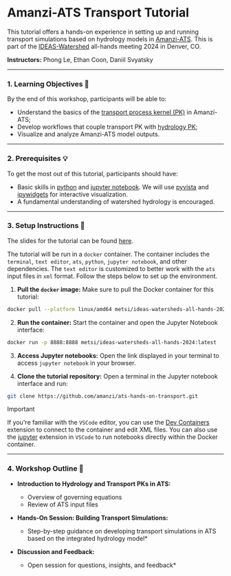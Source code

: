 # Amanzi-ATS Transport Tutorial

This tutorial offers a hands-on experience in setting up and running transport simulations based on hydrology models in [Amanzi-ATS](https://github.com/amanzi/ats). This is part of the [IDEAS-Watershed](https://ideas-watersheds.github.io/) all-hands meeting 2024 in Denver, CO.

**Instructors:** Phong Le, Ethan Coon, Daniil Svyatsky

---

### 1. Learning Objectives :dart:
By the end of this workshop, participants will be able to:
* Understand the basics of the [transport process kernel (PK)](https://github.com/amanzi/ats/tree/master/src/pk_transport) in Amanzi-ATS;
* Develop workflows that couple transport PK with [hydrology PK](https://amanzi.github.io/ats/stable/input_spec/process_kernels/physical/flow.html);
* Visualize and analyze Amanzi-ATS model outputs.

---

### 2. Prerequisites :bulb:
To get the most out of this tutorial, participants should have:
* Basic skills in [python](https://www.python.org/) and [jupyter notebook](https://jupyter.org/). We will use [pyvista](https://pyvista.org/) and [ipywidgets](https://ipywidgets.readthedocs.io/) for interactive visualization.
* A fundamental understanding of watershed hydrology is encouraged.

---
### 3. Setup Instructions :wrench:
The slides for the tutorial can be found [here](https://amanzi.github.io/ats-hands-on-transport/slides.html).

The tutorial will be run in a `docker` container. The container includes the `terminal`, `text editor`, `ats`, `python`, `jupyter notebook`, and other dependencies. The `text editor` is customized to better work with the `ats` input files in `xml` format. Follow the steps below to set up the environment.
1. **Pull the `docker` image:**
Make sure to pull the Docker container for this tutorial:
```bash
docker pull --platform linux/amd64 metsi/ideas-watersheds-all-hands-2024:latest
```

2. **Run the container:**
Start the container and open the Jupyter Notebook interface:
```bash
docker run -p 8888:8888 metsi/ideas-watersheds-all-hands-2024:latest
```

3. **Access Jupyter notebooks:**
Open the link displayed in your terminal to access `jupyter notebook` in your browser. 

4. **Clone the tutorial repository:**
Open a terminal in the Jupyter notebook interface and run:
```bash
git clone https://github.com/amanzi/ats-hands-on-transport.git
```

> [!IMPORTANT]
> If you're familiar with the `VSCode` editor, you can use the [Dev Containers](https://marketplace.visualstudio.com/items?itemName=ms-vscode-remote.remote-containers) extension to connect to the container and edit XML files. You can also use the [jupyter](https://marketplace.visualstudio.com/items?itemName=ms-toolsai.jupyter) extension in `VSCode` to run notebooks directly within the Docker container.

---

### 4. Workshop Outline :memo:
* **Introduction to Hydrology and Transport PKs in ATS:**
   - Overview of governing equations
   - Review of ATS input files
   
* **Hands-On Session: Building Transport Simulations:**
   - Step-by-step guidance on developing transport simulations in ATS based on the integrated hydrology model*

* **Discussion and Feedback:**
   - Open session for questions, insights, and feedback*
